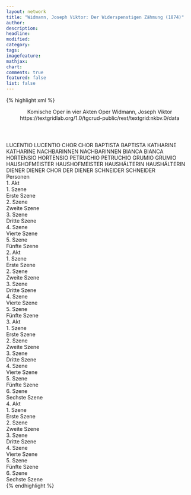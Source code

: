 ```yaml
---
layout: network
title: "Widmann, Joseph Viktor: Der Widerspenstigen Zähmung (1874)"
author:
description:
headline:
modified:
category:
tags:
imagefeature: 
mathjax: 
chart: 
comments: true
featured: false
list: false
---
```

{% highlight xml %}
<?xml-model href="https://raw.githubusercontent.com/DLiNa/project/master/rules/lina.rnc"?><?xml-model href="https://raw.githubusercontent.com/DLiNa/project/master/rules/lina.sch"?>
<play xmlns="http://lina.digital">
  <header>
    <title>Der Widerspenstigen Zähmung</title>
  	<subtitle>Komische Oper in vier Akten</subtitle>
    <genretitle>Oper</genretitle>
    <author>Widmann, Joseph Viktor</author>
    <date when="1874" type="premiere"/>
  	<source>https://textgridlab.org/1.0/tgcrud-public/rest/textgrid:nkbv.0/data</source>
  </header>
  <personae>
    <character>
      <name>LUCENTIO</name>
      <alias xml:id="lucentio">
        <name>LUCENTIO</name>
      </alias>
    </character>
    <character>
      <name>CHOR</name>
      <alias xml:id="chor">
        <name>CHOR</name>
      </alias>
    </character>
    <character>
      <name>BAPTISTA</name>
      <alias xml:id="baptista">
        <name>BAPTISTA</name>
      </alias>
    </character>
    <character>
      <name>KATHARINE</name>
      <alias xml:id="katharine">
        <name>KATHARINE</name>
      </alias>
    </character>
    <character>
      <name>NACHBARINNEN</name>
      <alias xml:id="nachbarinnen">
        <name>NACHBARINNEN</name>
      </alias>
    </character>
    <character>
      <name>BIANCA</name>
      <alias xml:id="bianca">
        <name>BIANCA</name>
      </alias>
    </character>
    <character>
      <name>HORTENSIO</name>
      <alias xml:id="hortensio">
        <name>HORTENSIO</name>
      </alias>
    </character>
    <character>
      <name>PETRUCHIO</name>
      <alias xml:id="petruchio">
        <name>PETRUCHIO</name>
      </alias>
    </character>
    <character>
      <name>GRUMIO</name>
      <alias xml:id="grumio">
        <name>GRUMIO</name>
      </alias>
    </character>
    <character>
      <name>HAUSHOFMEISTER</name>
      <alias xml:id="haushofmeister">
        <name>HAUSHOFMEISTER</name>
      </alias>
    </character>
    <character>
      <name>HAUSHÄLTERIN</name>
      <alias xml:id="haushälterin">
        <name>HAUSHÄLTERIN</name>
      </alias>
    </character>
    <character>
      <name>DIENER</name>
      <alias xml:id="diener">
        <name>DIENER</name>
      </alias>
    	<alias xml:id="chor_der_diener">
    		<name>CHOR DER DIENER</name>
    	</alias>
    </character>
    <character>
      <name>SCHNEIDER</name>
      <alias xml:id="schneider">
        <name>SCHNEIDER</name>
      </alias>
    </character>
  </personae>
  <text>
    <div>
      <head>Personen</head>
    </div>
    <div>
      <head>1. Akt</head>
      <div>
        <head>1. Szene</head>
        <div>
          <head>Erste Szene</head>
          <sp who="#lucentio">
            <amount n="8" unit="speech_acts"/>
            <amount n="118" unit="words"/>
            <amount n="18" unit="lines"/>
            <amount n="627" unit="chars"/>
          </sp>
          <sp who="#chor">
            <amount n="17" unit="speech_acts"/>
            <amount n="316" unit="words"/>
            <amount n="49" unit="lines"/>
            <amount n="1618" unit="chars"/>
          </sp>
          <sp who="#baptista">
            <amount n="13" unit="speech_acts"/>
            <amount n="133" unit="words"/>
            <amount n="20" unit="lines"/>
            <amount n="683" unit="chars"/>
          </sp>
          <sp who="#katharine">
            <amount n="3" unit="speech_acts"/>
            <amount n="71" unit="words"/>
            <amount n="9" unit="lines"/>
            <amount n="363" unit="chars"/>
          </sp>
          <sp who="#nachbarinnen">
            <amount n="2" unit="speech_acts"/>
            <amount n="15" unit="words"/>
            <amount n="2" unit="lines"/>
            <amount n="70" unit="chars"/>
          </sp>
        </div>
      </div>
      <div>
        <head>2. Szene</head>
        <div>
          <head>Zweite Szene</head>
          <sp who="#lucentio">
            <amount n="8" unit="speech_acts"/>
            <amount n="205" unit="words"/>
            <amount n="27" unit="lines"/>
            <amount n="1084" unit="chars"/>
          </sp>
          <sp who="#bianca">
            <amount n="7" unit="speech_acts"/>
            <amount n="146" unit="words"/>
            <amount n="18" unit="lines"/>
            <amount n="766" unit="chars"/>
          </sp>
        </div>
      </div>
      <div>
        <head>3. Szene</head>
        <div>
          <head>Dritte Szene</head>
          <sp who="#bianca">
            <amount n="1" unit="speech_acts"/>
            <amount n="29" unit="words"/>
            <amount n="4" unit="lines"/>
            <amount n="152" unit="chars"/>
          </sp>
          <sp who="#hortensio">
            <amount n="7" unit="speech_acts"/>
            <amount n="88" unit="words"/>
            <amount n="15" unit="lines"/>
            <amount n="506" unit="chars"/>
          </sp>
          <sp who="#lucentio">
            <amount n="11" unit="speech_acts"/>
            <amount n="131" unit="words"/>
            <amount n="23" unit="lines"/>
            <amount n="696" unit="chars"/>
          </sp>
          <sp who="#baptista">
            <amount n="11" unit="speech_acts"/>
            <amount n="172" unit="words"/>
            <amount n="31" unit="lines"/>
            <amount n="983" unit="chars"/>
          </sp>
        </div>
      </div>
      <div>
        <head>4. Szene</head>
        <div>
          <head>Vierte Szene</head>
          <sp who="#hortensio">
            <amount n="9" unit="speech_acts"/>
            <amount n="184" unit="words"/>
            <amount n="31" unit="lines"/>
            <amount n="1015" unit="chars"/>
          </sp>
          <sp who="#lucentio">
            <amount n="8" unit="speech_acts"/>
            <amount n="173" unit="words"/>
            <amount n="30" unit="lines"/>
            <amount n="932" unit="chars"/>
          </sp>
        </div>
      </div>
      <div>
        <head>5. Szene</head>
        <div>
          <head>Fünfte Szene</head>
          <sp who="#petruchio">
            <amount n="14" unit="speech_acts"/>
            <amount n="453" unit="words"/>
            <amount n="66" unit="lines"/>
            <amount n="2391" unit="chars"/>
          </sp>
          <sp who="#hortensio">
            <amount n="13" unit="speech_acts"/>
            <amount n="125" unit="words"/>
            <amount n="18" unit="lines"/>
            <amount n="664" unit="chars"/>
          </sp>
          <sp who="#grumio">
            <amount n="2" unit="speech_acts"/>
            <amount n="13" unit="words"/>
            <amount n="2" unit="lines"/>
            <amount n="69" unit="chars"/>
          </sp>
          <sp who="#hortensio #grumio">
            <amount n="1" unit="speech_acts"/>
            <amount n="17" unit="words"/>
            <amount n="2" unit="lines"/>
            <amount n="94" unit="chars"/>
          </sp>
          <sp who="#baptista">
            <amount n="1" unit="speech_acts"/>
            <amount n="10" unit="words"/>
            <amount n="1" unit="lines"/>
            <amount n="42" unit="chars"/>
          </sp>
        </div>
      </div>
    </div>
    <div>
      <head>2. Akt</head>
      <div>
        <head>1. Szene</head>
        <div>
          <head>Erste Szene</head>
          <sp who="#katharine">
            <amount n="5" unit="speech_acts"/>
            <amount n="364" unit="words"/>
            <amount n="53" unit="lines"/>
            <amount n="1859" unit="chars"/>
          </sp>
          <sp who="#bianca">
            <amount n="3" unit="speech_acts"/>
            <amount n="32" unit="words"/>
            <amount n="5" unit="lines"/>
            <amount n="162" unit="chars"/>
          </sp>
          <sp who="#lucentio #hortensio">
            <amount n="1" unit="speech_acts"/>
            <amount n="1" unit="words"/>
            <amount n="1" unit="lines"/>
            <amount n="11" unit="chars"/>
          </sp>
          <sp who="#petruchio">
            <amount n="1" unit="speech_acts"/>
            <amount n="5" unit="words"/>
            <amount n="1" unit="lines"/>
            <amount n="36" unit="chars"/>
          </sp>
        </div>
      </div>
      <div>
        <head>2. Szene</head>
        <div>
          <head>Zweite Szene</head>
          <sp who="#baptista">
            <amount n="5" unit="speech_acts"/>
            <amount n="100" unit="words"/>
            <amount n="16" unit="lines"/>
            <amount n="557" unit="chars"/>
          </sp>
          <sp who="#petruchio">
            <amount n="4" unit="speech_acts"/>
            <amount n="142" unit="words"/>
            <amount n="20" unit="lines"/>
            <amount n="769" unit="chars"/>
          </sp>
          <sp who="#lucentio">
            <amount n="1" unit="speech_acts"/>
            <amount n="31" unit="words"/>
            <amount n="5" unit="lines"/>
            <amount n="171" unit="chars"/>
          </sp>
        </div>
      </div>
      <div>
        <head>3. Szene</head>
        <div>
          <head>Dritte Szene</head>
          <sp who="#baptista">
            <amount n="6" unit="speech_acts"/>
            <amount n="116" unit="words"/>
            <amount n="18" unit="lines"/>
            <amount n="625" unit="chars"/>
          </sp>
          <sp who="#petruchio">
            <amount n="5" unit="speech_acts"/>
            <amount n="100" unit="words"/>
            <amount n="14" unit="lines"/>
            <amount n="544" unit="chars"/>
          </sp>
          <sp who="#hortensio">
            <amount n="3" unit="speech_acts"/>
            <amount n="49" unit="words"/>
            <amount n="7" unit="lines"/>
            <amount n="258" unit="chars"/>
          </sp>
          <sp who="#katharine">
            <amount n="1" unit="speech_acts"/>
            <amount n="5" unit="words"/>
            <amount n="1" unit="lines"/>
            <amount n="25" unit="chars"/>
          </sp>
          <sp who="#chor">
            <amount n="1" unit="speech_acts"/>
            <amount n="6" unit="words"/>
            <amount n="1" unit="lines"/>
            <amount n="27" unit="chars"/>
          </sp>
        </div>
      </div>
      <div>
        <head>4. Szene</head>
        <div>
          <head>Vierte Szene</head>
          <sp who="#petruchio">
            <amount n="17" unit="speech_acts"/>
            <amount n="399" unit="words"/>
            <amount n="55" unit="lines"/>
            <amount n="2106" unit="chars"/>
          </sp>
          <sp who="#katharine">
            <amount n="15" unit="speech_acts"/>
            <amount n="203" unit="words"/>
            <amount n="28" unit="lines"/>
            <amount n="1022" unit="chars"/>
          </sp>
          <sp who="#katharine">
            <amount n="1" unit="speech_acts"/>
            <amount n="57" unit="words"/>
            <amount n="6" unit="lines"/>
            <amount n="249" unit="chars"/>
          </sp>
        </div>
      </div>
      <div>
        <head>5. Szene</head>
        <div>
          <head>Fünfte Szene</head>
          <sp who="#baptista">
            <amount n="7" unit="speech_acts"/>
            <amount n="112" unit="words"/>
            <amount n="16" unit="lines"/>
            <amount n="591" unit="chars"/>
          </sp>
          <sp who="#hortensio">
            <amount n="1" unit="speech_acts"/>
            <amount n="14" unit="words"/>
            <amount n="2" unit="lines"/>
            <amount n="79" unit="chars"/>
          </sp>
          <sp who="#lucentio">
            <amount n="1" unit="speech_acts"/>
            <amount n="14" unit="words"/>
            <amount n="2" unit="lines"/>
            <amount n="73" unit="chars"/>
          </sp>
          <sp who="#petruchio">
            <amount n="9" unit="speech_acts"/>
            <amount n="169" unit="words"/>
            <amount n="25" unit="lines"/>
            <amount n="870" unit="chars"/>
          </sp>
          <sp who="#katharine">
            <amount n="6" unit="speech_acts"/>
            <amount n="147" unit="words"/>
            <amount n="22" unit="lines"/>
            <amount n="751" unit="chars"/>
          </sp>
          <sp who="#lucentio #hortensio">
            <amount n="3" unit="speech_acts"/>
            <amount n="27" unit="words"/>
            <amount n="5" unit="lines"/>
            <amount n="152" unit="chars"/>
          </sp>
        </div>
      </div>
    </div>
    <div>
      <head>3. Akt</head>
      <div>
        <head>1. Szene</head>
        <div>
          <head>Erste Szene</head>
          <sp who="#katharine">
            <amount n="3" unit="speech_acts"/>
            <amount n="39" unit="words"/>
            <amount n="6" unit="lines"/>
            <amount n="218" unit="chars"/>
          </sp>
          <sp who="#baptista">
            <amount n="6" unit="speech_acts"/>
            <amount n="215" unit="words"/>
            <amount n="34" unit="lines"/>
            <amount n="1155" unit="chars"/>
          </sp>
          <sp who="#lucentio">
            <amount n="2" unit="speech_acts"/>
            <amount n="45" unit="words"/>
            <amount n="8" unit="lines"/>
            <amount n="264" unit="chars"/>
          </sp>
          <sp who="#bianca">
            <amount n="1" unit="speech_acts"/>
            <amount n="15" unit="words"/>
            <amount n="2" unit="lines"/>
            <amount n="67" unit="chars"/>
          </sp>
          <sp who="#chor">
            <amount n="4" unit="speech_acts"/>
            <amount n="109" unit="words"/>
            <amount n="20" unit="lines"/>
            <amount n="578" unit="chars"/>
          </sp>
        </div>
      </div>
      <div>
        <head>2. Szene</head>
        <div>
          <head>Zweite Szene</head>
          <sp who="#lucentio">
            <amount n="8" unit="speech_acts"/>
            <amount n="141" unit="words"/>
            <amount n="22" unit="lines"/>
            <amount n="788" unit="chars"/>
          </sp>
          <sp who="#hortensio">
            <amount n="10" unit="speech_acts"/>
            <amount n="197" unit="words"/>
            <amount n="29" unit="lines"/>
            <amount n="1077" unit="chars"/>
          </sp>
          <sp who="#bianca">
            <amount n="9" unit="speech_acts"/>
            <amount n="213" unit="words"/>
            <amount n="32" unit="lines"/>
            <amount n="1114" unit="chars"/>
          </sp>
        </div>
      </div>
      <div>
        <head>3. Szene</head>
        <div>
          <head>Dritte Szene</head>
          <sp who="#baptista">
            <amount n="4" unit="speech_acts"/>
            <amount n="89" unit="words"/>
            <amount n="15" unit="lines"/>
            <amount n="514" unit="chars"/>
          </sp>
          <sp who="#lucentio">
            <amount n="1" unit="speech_acts"/>
            <amount n="11" unit="words"/>
            <amount n="2" unit="lines"/>
            <amount n="60" unit="chars"/>
          </sp>
          <sp who="#hortensio">
            <amount n="2" unit="speech_acts"/>
            <amount n="33" unit="words"/>
            <amount n="5" unit="lines"/>
            <amount n="191" unit="chars"/>
          </sp>
          <sp who="#katharine">
            <amount n="3" unit="speech_acts"/>
            <amount n="77" unit="words"/>
            <amount n="11" unit="lines"/>
            <amount n="419" unit="chars"/>
          </sp>
        </div>
      </div>
      <div>
        <head>4. Szene</head>
        <div>
          <head>Vierte Szene</head>
          <sp who="#petruchio">
            <amount n="10" unit="speech_acts"/>
            <amount n="220" unit="words"/>
            <amount n="28" unit="lines"/>
            <amount n="1125" unit="chars"/>
          </sp>
          <sp who="#katharine">
            <amount n="4" unit="speech_acts"/>
            <amount n="24" unit="words"/>
            <amount n="4" unit="lines"/>
            <amount n="130" unit="chars"/>
          </sp>
          <sp who="#baptista">
            <amount n="3" unit="speech_acts"/>
            <amount n="41" unit="words"/>
            <amount n="6" unit="lines"/>
            <amount n="215" unit="chars"/>
          </sp>
          <sp who="#lucentio">
            <amount n="3" unit="speech_acts"/>
            <amount n="16" unit="words"/>
            <amount n="3" unit="lines"/>
            <amount n="80" unit="chars"/>
          </sp>
          <sp who="#hortensio">
            <amount n="1" unit="speech_acts"/>
            <amount n="5" unit="words"/>
            <amount n="1" unit="lines"/>
            <amount n="26" unit="chars"/>
          </sp>
          <sp who="#bianca">
            <amount n="4" unit="speech_acts"/>
            <amount n="30" unit="words"/>
            <amount n="5" unit="lines"/>
            <amount n="174" unit="chars"/>
          </sp>
        </div>
      </div>
      <div>
        <head>5. Szene</head>
        <div>
          <head>Fünfte Szene</head>
          <sp who="#chor">
            <amount n="7" unit="speech_acts"/>
            <amount n="114" unit="words"/>
            <amount n="19" unit="lines"/>
            <amount n="576" unit="chars"/>
          </sp>
          <sp who="#haushofmeister">
            <amount n="6" unit="speech_acts"/>
            <amount n="49" unit="words"/>
            <amount n="10" unit="lines"/>
            <amount n="273" unit="chars"/>
          </sp>
          <sp who="#haushälterin">
            <amount n="4" unit="speech_acts"/>
            <amount n="27" unit="words"/>
            <amount n="7" unit="lines"/>
            <amount n="170" unit="chars"/>
          </sp>
          <sp who="#haushofmeister #haushälterin">
            <amount n="2" unit="speech_acts"/>
            <amount n="11" unit="words"/>
            <amount n="2" unit="lines"/>
            <amount n="54" unit="chars"/>
          </sp>
          <sp who="#hortensio">
            <amount n="2" unit="speech_acts"/>
            <amount n="81" unit="words"/>
            <amount n="11" unit="lines"/>
            <amount n="439" unit="chars"/>
          </sp>
        </div>
      </div>
      <div>
        <head>6. Szene</head>
        <div>
          <head>Sechste Szene</head>
          <sp who="#chor">
            <amount n="10" unit="speech_acts"/>
            <amount n="131" unit="words"/>
            <amount n="19" unit="lines"/>
            <amount n="697" unit="chars"/>
          </sp>
          <sp who="#petruchio">
            <amount n="21" unit="speech_acts"/>
            <amount n="268" unit="words"/>
            <amount n="39" unit="lines"/>
            <amount n="1443" unit="chars"/>
          </sp>
          <sp who="#baptista">
            <amount n="5" unit="speech_acts"/>
            <amount n="52" unit="words"/>
            <amount n="9" unit="lines"/>
            <amount n="289" unit="chars"/>
          </sp>
          <sp who="#lucentio">
            <amount n="1" unit="speech_acts"/>
            <amount n="6" unit="words"/>
            <amount n="1" unit="lines"/>
            <amount n="30" unit="chars"/>
          </sp>
          <sp who="#hortensio">
            <amount n="1" unit="speech_acts"/>
            <amount n="6" unit="words"/>
            <amount n="1" unit="lines"/>
            <amount n="30" unit="chars"/>
          </sp>
          <sp who="#bianca">
            <amount n="1" unit="speech_acts"/>
            <amount n="6" unit="words"/>
            <amount n="1" unit="lines"/>
            <amount n="30" unit="chars"/>
          </sp>
          <sp who="#katharine">
            <amount n="10" unit="speech_acts"/>
            <amount n="135" unit="words"/>
            <amount n="19" unit="lines"/>
            <amount n="680" unit="chars"/>
          </sp>
          <sp who="#lucentio #chor">
            <amount n="1" unit="speech_acts"/>
            <amount n="17" unit="words"/>
            <amount n="2" unit="lines"/>
            <amount n="95" unit="chars"/>
          </sp>
          <sp who="#petruchio #grumio">
            <amount n="1" unit="speech_acts"/>
            <amount n="11" unit="words"/>
            <amount n="2" unit="lines"/>
            <amount n="62" unit="chars"/>
          </sp>
          <sp who="#chor #baptista #lucentio #hortensio #bianca">
            <amount n="1" unit="speech_acts"/>
            <amount n="10" unit="words"/>
            <amount n="1" unit="lines"/>
            <amount n="45" unit="chars"/>
          </sp>
        </div>
      </div>
    </div>
    <div>
      <head>4. Akt</head>
      <div>
        <head>1. Szene</head>
        <div>
          <head>Erste Szene</head>
          <sp who="#chor_der_diener">
            <amount n="2" unit="speech_acts"/>
            <amount n="41" unit="words"/>
            <amount n="7" unit="lines"/>
            <amount n="229" unit="chars"/>
          </sp>
          <sp who="#grumio">
            <amount n="3" unit="speech_acts"/>
            <amount n="74" unit="words"/>
            <amount n="13" unit="lines"/>
            <amount n="389" unit="chars"/>
          </sp>
          <sp who="#diener">
            <amount n="1" unit="speech_acts"/>
            <amount n="12" unit="words"/>
            <amount n="2" unit="lines"/>
            <amount n="58" unit="chars"/>
          </sp>
          <sp who="#chor">
            <amount n="1" unit="speech_acts"/>
            <amount n="12" unit="words"/>
            <amount n="2" unit="lines"/>
            <amount n="75" unit="chars"/>
          </sp>
        </div>
      </div>
      <div>
        <head>2. Szene</head>
        <div>
          <head>Zweite Szene</head>
          <sp who="#petruchio">
            <amount n="10" unit="speech_acts"/>
            <amount n="282" unit="words"/>
            <amount n="37" unit="lines"/>
            <amount n="1507" unit="chars"/>
          </sp>
          <sp who="#katharine">
            <amount n="7" unit="speech_acts"/>
            <amount n="60" unit="words"/>
            <amount n="8" unit="lines"/>
            <amount n="293" unit="chars"/>
          </sp>
          <sp who="#grumio">
            <amount n="2" unit="speech_acts"/>
            <amount n="9" unit="words"/>
            <amount n="2" unit="lines"/>
            <amount n="38" unit="chars"/>
          </sp>
        </div>
      </div>
      <div>
        <head>3. Szene</head>
        <div>
          <head>Dritte Szene</head>
          <sp who="#katharine">
            <amount n="1" unit="speech_acts"/>
            <amount n="155" unit="words"/>
            <amount n="20" unit="lines"/>
            <amount n="797" unit="chars"/>
          </sp>
        </div>
      </div>
      <div>
        <head>4. Szene</head>
        <div>
          <head>Vierte Szene</head>
          <sp who="#grumio">
            <amount n="7" unit="speech_acts"/>
            <amount n="74" unit="words"/>
            <amount n="12" unit="lines"/>
            <amount n="447" unit="chars"/>
          </sp>
          <sp who="#katharine">
            <amount n="12" unit="speech_acts"/>
            <amount n="122" unit="words"/>
            <amount n="17" unit="lines"/>
            <amount n="620" unit="chars"/>
          </sp>
          <sp who="#schneider">
            <amount n="9" unit="speech_acts"/>
            <amount n="134" unit="words"/>
            <amount n="15" unit="lines"/>
            <amount n="723" unit="chars"/>
          </sp>
          <sp who="#petruchio">
            <amount n="9" unit="speech_acts"/>
            <amount n="172" unit="words"/>
            <amount n="28" unit="lines"/>
            <amount n="1011" unit="chars"/>
          </sp>
        </div>
      </div>
      <div>
        <head>5. Szene</head>
        <div>
          <head>Fünfte Szene</head>
          <sp who="#petruchio">
            <amount n="6" unit="speech_acts"/>
            <amount n="112" unit="words"/>
            <amount n="14" unit="lines"/>
            <amount n="623" unit="chars"/>
          </sp>
          <sp who="#katharine">
            <amount n="5" unit="speech_acts"/>
            <amount n="121" unit="words"/>
            <amount n="14" unit="lines"/>
            <amount n="628" unit="chars"/>
          </sp>
        </div>
      </div>
      <div>
        <head>6. Szene</head>
        <div>
          <head>Sechste Szene</head>
          <sp who="#grumio">
            <amount n="2" unit="speech_acts"/>
            <amount n="19" unit="words"/>
            <amount n="3" unit="lines"/>
            <amount n="102" unit="chars"/>
          </sp>
          <sp who="#petruchio">
            <amount n="6" unit="speech_acts"/>
            <amount n="98" unit="words"/>
            <amount n="12" unit="lines"/>
            <amount n="522" unit="chars"/>
          </sp>
          <sp who="#baptista">
            <amount n="2" unit="speech_acts"/>
            <amount n="125" unit="words"/>
            <amount n="16" unit="lines"/>
            <amount n="688" unit="chars"/>
          </sp>
          <sp who="#katharine">
            <amount n="5" unit="speech_acts"/>
            <amount n="119" unit="words"/>
            <amount n="16" unit="lines"/>
            <amount n="638" unit="chars"/>
          </sp>
          <sp who="#bianca">
            <amount n="2" unit="speech_acts"/>
            <amount n="41" unit="words"/>
            <amount n="6" unit="lines"/>
            <amount n="218" unit="chars"/>
          </sp>
          <sp who="#chor">
            <amount n="3" unit="speech_acts"/>
            <amount n="54" unit="words"/>
            <amount n="8" unit="lines"/>
            <amount n="287" unit="chars"/>
          </sp>
        </div>
      </div>
    </div>
  </text>
</play>
{% endhighlight %}